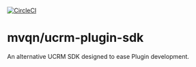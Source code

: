 [![CircleCI](https://circleci.com/gh/mvqn/ucrm-plugin-sdk.svg?style=shield)](https://circleci.com/gh/mvqn/ucrm-plugin-sdk)

# mvqn/ucrm-plugin-sdk
An alternative UCRM SDK designed to ease Plugin development.
